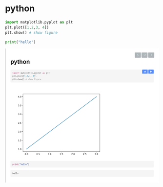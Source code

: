 # python


```python {cmd=true matplotlib=true}
import matplotlib.pyplot as plt
plt.plot([1,2,3, 4])
plt.show() # show figure
```

```python {cmd=true}
print("hello")
```

![alt](./可执行代码.png)